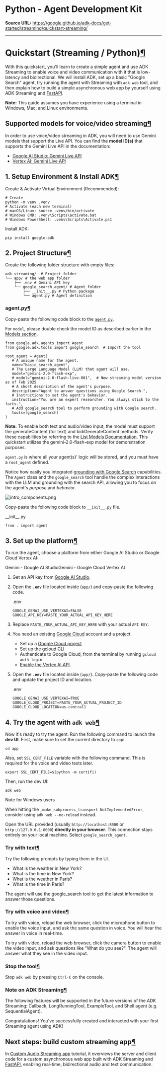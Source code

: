 # Python - Agent Development Kit

**Source URL:** https://google.github.io/adk-docs/get-started/streaming/quickstart-streaming/

---

# Quickstart (Streaming / Python)[¶](#adk-streaming-quickstart "Permanent link")

With this quickstart, you'll learn to create a simple agent and use ADK Streaming to enable voice and video communication with it that is low-latency and bidirectional. We will install ADK, set up a basic "Google Search" agent, try running the agent with Streaming with `adk web` tool, and then explain how to build a simple asynchronous web app by yourself using ADK Streaming and [FastAPI](https://fastapi.tiangolo.com/).

**Note:** This guide assumes you have experience using a terminal in Windows, Mac, and Linux environments.

## Supported models for voice/video streaming[¶](#supported-models "Permanent link")

In order to use voice/video streaming in ADK, you will need to use Gemini models that support the Live API. You can find the **model ID(s)** that supports the Gemini Live API in the documentation:

* [Google AI Studio: Gemini Live API](https://ai.google.dev/gemini-api/docs/models#live-api)
* [Vertex AI: Gemini Live API](https://cloud.google.com/vertex-ai/generative-ai/docs/live-api)

## 1. Setup Environment & Install ADK[¶](#1.-setup-installation "Permanent link")

Create & Activate Virtual Environment (Recommended):

```
# Create
python -m venv .venv
# Activate (each new terminal)
# macOS/Linux: source .venv/bin/activate
# Windows CMD: .venv\Scripts\activate.bat
# Windows PowerShell: .venv\Scripts\Activate.ps1

```

Install ADK:

```
pip install google-adk

```

## 2. Project Structure[¶](#2.-project-structure "Permanent link")

Create the following folder structure with empty files:

```
adk-streaming/  # Project folder
└── app/ # the web app folder
    ├── .env # Gemini API key
    └── google_search_agent/ # Agent folder
        ├── __init__.py # Python package
        └── agent.py # Agent definition

```

### agent.py[¶](#agentpy "Permanent link")

Copy-paste the following code block to the [`agent.py`](http://agent.py).

For `model`, please double check the model ID as described earlier in the [Models section](#supported-models).

```
from google.adk.agents import Agent
from google.adk.tools import google_search  # Import the tool

root_agent = Agent(
   # A unique name for the agent.
   name="basic_search_agent",
   # The Large Language Model (LLM) that agent will use.
   model="gemini-2.0-flash-exp",
   # model="gemini-2.0-flash-live-001",  # New streaming model version as of Feb 2025
   # A short description of the agent's purpose.
   description="Agent to answer questions using Google Search.",
   # Instructions to set the agent's behavior.
   instruction="You are an expert researcher. You always stick to the facts.",
   # Add google_search tool to perform grounding with Google search.
   tools=[google_search]
)

```

**Note:** To enable both text and audio/video input, the model must support the generateContent (for text) and bidiGenerateContent methods. Verify these capabilities by referring to the [List Models Documentation](https://ai.google.dev/api/models#method:-models.list). This quickstart utilizes the gemini-2.0-flash-exp model for demonstration purposes.

`agent.py` is where all your agent(s)' logic will be stored, and you must have a `root_agent` defined.

Notice how easily you integrated [grounding with Google Search](https://ai.google.dev/gemini-api/docs/grounding?lang=python#configure-search) capabilities. The `Agent` class and the `google_search` tool handle the complex interactions with the LLM and grounding with the search API, allowing you to focus on the agent's *purpose* and *behavior*.

![intro_components.png](../../../assets/quickstart-streaming-tool.png)

Copy-paste the following code block to `__init__.py` file.

\_\_init\_\_.py

```
from . import agent

```

## 3. Set up the platform[¶](#3.-set-up-the-platform "Permanent link")

To run the agent, choose a platform from either Google AI Studio or Google Cloud Vertex AI:

Gemini - Google AI StudioGemini - Google Cloud Vertex AI

1. Get an API key from [Google AI Studio](https://aistudio.google.com/apikey).
2. Open the **`.env`** file located inside (`app/`) and copy-paste the following code.

   .env

   ```
   GOOGLE_GENAI_USE_VERTEXAI=FALSE
   GOOGLE_API_KEY=PASTE_YOUR_ACTUAL_API_KEY_HERE

   ```
3. Replace `PASTE_YOUR_ACTUAL_API_KEY_HERE` with your actual `API KEY`.

1. You need an existing
   [Google Cloud](https://cloud.google.com/?e=48754805&hl=en) account and a
   project.
   * Set up a
     [Google Cloud project](https://cloud.google.com/vertex-ai/generative-ai/docs/start/quickstarts/quickstart-multimodal#setup-gcp)
   * Set up the
     [gcloud CLI](https://cloud.google.com/vertex-ai/generative-ai/docs/start/quickstarts/quickstart-multimodal#setup-local)
   * Authenticate to Google Cloud, from the terminal by running
     `gcloud auth login`.
   * [Enable the Vertex AI API](https://console.cloud.google.com/flows/enableapi?apiid=aiplatform.googleapis.com).
2. Open the **`.env`** file located inside (`app/`). Copy-paste
   the following code and update the project ID and location.

   .env

   ```
   GOOGLE_GENAI_USE_VERTEXAI=TRUE
   GOOGLE_CLOUD_PROJECT=PASTE_YOUR_ACTUAL_PROJECT_ID
   GOOGLE_CLOUD_LOCATION=us-central1

   ```

## 4. Try the agent with `adk web`[¶](#4.-try-it-adk-web "Permanent link")

Now it's ready to try the agent. Run the following command to launch the **dev UI**. First, make sure to set the current directory to `app`:

```
cd app

```

Also, set `SSL_CERT_FILE` variable with the following command. This is required for the voice and video tests later.

```
export SSL_CERT_FILE=$(python -m certifi)

```

Then, run the dev UI:

```
adk web

```

Note for Windows users

When hitting the `_make_subprocess_transport NotImplementedError`, consider using `adk web --no-reload` instead.

Open the URL provided (usually `http://localhost:8000` or
`http://127.0.0.1:8000`) **directly in your browser**. This connection stays
entirely on your local machine. Select `google_search_agent`.

### Try with text[¶](#try-with-text "Permanent link")

Try the following prompts by typing them in the UI.

* What is the weather in New York?
* What is the time in New York?
* What is the weather in Paris?
* What is the time in Paris?

The agent will use the google\_search tool to get the latest information to answer those questions.

### Try with voice and video[¶](#try-with-voice-and-video "Permanent link")

To try with voice, reload the web browser, click the microphone button to enable the voice input, and ask the same question in voice. You will hear the answer in voice in real-time.

To try with video, reload the web browser, click the camera button to enable the video input, and ask questions like "What do you see?". The agent will answer what they see in the video input.

### Stop the tool[¶](#stop-the-tool "Permanent link")

Stop `adk web` by pressing `Ctrl-C` on the console.

### Note on ADK Streaming[¶](#note-on-adk-streaming "Permanent link")

The following features will be supported in the future versions of the ADK Streaming: Callback, LongRunningTool, ExampleTool, and Shell agent (e.g. SequentialAgent).

Congratulations! You've successfully created and interacted with your first Streaming agent using ADK!

## Next steps: build custom streaming app[¶](#next-steps-build-custom-streaming-app "Permanent link")

In [Custom Audio Streaming app](../../../streaming/custom-streaming/) tutorial, it overviews the server and client code for a custom asynchronous web app built with ADK Streaming and [FastAPI](https://fastapi.tiangolo.com/), enabling real-time, bidirectional audio and text communication.